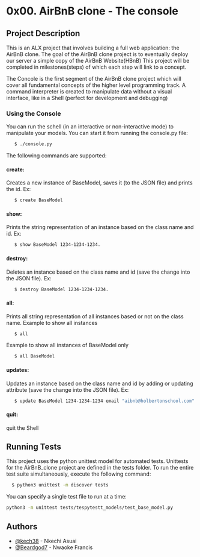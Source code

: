 

# 0x00. AirBnB clone - The console

## Project Description
This is an ALX project that involves building a full web application: the AirBnB clone. The goal of the AirBnB clone project is to eventually deploy our server a simple copy of the AirBnB Website(HBnB) This  project will be completed in milestones(steps) of which each step will link to a concept. 

The Concole is the first segment of the AirBnB clone project which will cover all fundamental concepts of the higher level programming track. A command interpreter is created to manipulate data without a visual interface, like in a Shell (perfect for development and debugging)


### Using the Console
You can run the schell (in an interactive or non-interactive mode) to manipulate your models.  You can start it from running the console.py file:

```bash
   $ ./console.py
```
The following commands are supported:

####  create:
Creates a new instance of BaseModel, saves it (to the JSON file) and prints the id. Ex:

```bash
   $ create BaseModel
```
#### show:
Prints the string representation of an instance based on the class name and id. Ex:
```bash
   $ show BaseModel 1234-1234-1234.
```

#### destroy:
Deletes an instance based on the class name and id (save the change into the JSON file). Ex:
```bash
   $ destroy BaseModel 1234-1234-1234.
```

#### all:
Prints all string representation of all instances based or not on the class name. Example to show all instances
```bash
   $ all
```
Example to show all instances of BaseModel only
```bash
   $ all BaseModel
```

#### updates:
Updates an instance based on the class name and id by adding or updating attribute (save the change into the JSON file). Ex:
```bash
   $ update BaseModel 1234-1234-1234 email "aibnb@holbertonschool.com"
```
#### quit:
quit the Shell
## Running Tests

This project uses the python unittest model for automated tests. Unittests for the AirBnB_clone project are defined in the tests folder. To run the entire test suite simultaneously, execute the following command:

```bash
  $ python3 unittest -m discover tests
```
You can specify a single test file to run at a time:

```bash
python3 -m unittest tests/tespytestt_models/test_base_model.py
```

## Authors

- [@kech38](https://github.com/Kech38) - Nkechi Asuai
- [@Beardgod7](https://github.com/Beardgod7) - Nwaoke Francis
